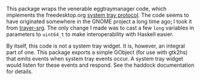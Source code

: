 This package wraps the venerable eggtraymanager code, which implements
the freedesktop.org
[system tray protocol](http://standards.freedesktop.org/systemtray-spec/systemtray-spec-0.2.html).
The code seems to have originated somewhere in the GNOME project a
long time ago; I took it from
[trayer-srg](https://github.com/sargon/trayer-srg/).  The only change
I made was to cast a few `long` variables in parameters to `uint64_t`
to make interoperability with Haskell easier.

By itself, this code is not a system tray widget.  It is, however, an
integral part of one.  This package exports a simple GObject (for use
with gtk2hs) that emits events when system tray events occur.  A
system tray widget would listen for these events and respond.  See the
haddock documentation for details.

